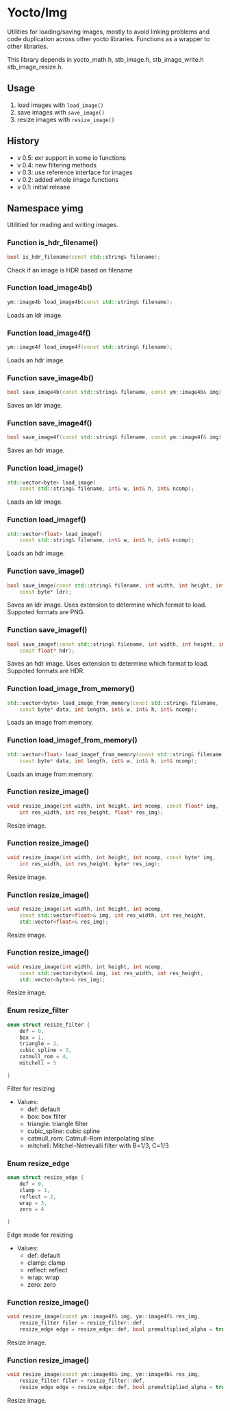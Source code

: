 # Yocto/Img

Utilities for loading/saving images, mostly to avoid linking
problems and code duplication across other yocto libraries. Functions as
a wrapper to other libraries.

This library depends in yocto_math.h, stb_image.h, stb_image_write.h
stb_image_resize.h.


## Usage

1. load images with `load_image()`
2. save images with `save_image()`
3. resize images with `resize_image()`


## History

- v 0.5: exr support in some io functions
- v 0.4: new filtering methods
- v 0.3: use reference interface for images
- v 0.2: added whole image functions
- v 0.1: initial release

## Namespace yimg

Utilitied for reading and writing images.

### Function is_hdr_filename()

~~~ .cpp
bool is_hdr_filename(const std::string& filename);
~~~

Check if an image is HDR based on filename

### Function load_image4b()

~~~ .cpp
ym::image4b load_image4b(const std::string& filename);
~~~

Loads an ldr image.

### Function load_image4f()

~~~ .cpp
ym::image4f load_image4f(const std::string& filename);
~~~

Loads an hdr image.

### Function save_image4b()

~~~ .cpp
bool save_image4b(const std::string& filename, const ym::image4b& img);
~~~

Saves an ldr image.

### Function save_image4f()

~~~ .cpp
bool save_image4f(const std::string& filename, const ym::image4f& img);
~~~

Saves an hdr image.

### Function load_image()

~~~ .cpp
std::vector<byte> load_image(
    const std::string& filename, int& w, int& h, int& ncomp);
~~~

Loads an ldr image.

### Function load_imagef()

~~~ .cpp
std::vector<float> load_imagef(
    const std::string& filename, int& w, int& h, int& ncomp);
~~~

Loads an hdr image.

### Function save_image()

~~~ .cpp
bool save_image(const std::string& filename, int width, int height, int ncomp,
    const byte* ldr);
~~~

Saves an ldr image. Uses extension to determine which format to load.
Suppoted formats are PNG.

### Function save_imagef()

~~~ .cpp
bool save_imagef(const std::string& filename, int width, int height, int ncomp,
    const float* hdr);
~~~

Saves an hdr image. Uses extension to determine which format to load.
Suppoted formats are HDR.

### Function load_image_from_memory()

~~~ .cpp
std::vector<byte> load_image_from_memory(const std::string& filename,
    const byte* data, int length, int& w, int& h, int& ncomp);
~~~

Loads an image from memory.

### Function load_imagef_from_memory()

~~~ .cpp
std::vector<float> load_imagef_from_memory(const std::string& filename,
    const byte* data, int length, int& w, int& h, int& ncomp);
~~~

Loads an image from memory.

### Function resize_image()

~~~ .cpp
void resize_image(int width, int height, int ncomp, const float* img,
    int res_width, int res_height, float* res_img);
~~~

Resize image.

### Function resize_image()

~~~ .cpp
void resize_image(int width, int height, int ncomp, const byte* img,
    int res_width, int res_height, byte* res_img);
~~~

Resize image.

### Function resize_image()

~~~ .cpp
void resize_image(int width, int height, int ncomp,
    const std::vector<float>& img, int res_width, int res_height,
    std::vector<float>& res_img);
~~~

Resize image.

### Function resize_image()

~~~ .cpp
void resize_image(int width, int height, int ncomp,
    const std::vector<byte>& img, int res_width, int res_height,
    std::vector<byte>& res_img);
~~~

Resize image.

### Enum resize_filter

~~~ .cpp
enum struct resize_filter {
    def = 0,
    box = 1,
    triangle = 2,
    cubic_spline = 3,
    catmull_rom = 4,
    mitchell = 5

}
~~~

Filter for resizing

- Values:
    - def:      default
    - box:      box filter
    - triangle:      triangle filter
    - cubic_spline:      cubic spline
    - catmull_rom:      Catmull-Rom interpolating sline
    - mitchell:      Mitchel-Netrevalli filter with B=1/3, C=1/3


### Enum resize_edge

~~~ .cpp
enum struct resize_edge {
    def = 0,
    clamp = 1,
    reflect = 2,
    wrap = 3,
    zero = 4

}
~~~

Edge mode for resizing

- Values:
    - def:      default
    - clamp:      clamp
    - reflect:      reflect
    - wrap:      wrap
    - zero:      zero


### Function resize_image()

~~~ .cpp
void resize_image(const ym::image4f& img, ym::image4f& res_img,
    resize_filter filer = resize_filter::def,
    resize_edge edge = resize_edge::def, bool premultiplied_alpha = true);
~~~

Resize image.

### Function resize_image()

~~~ .cpp
void resize_image(const ym::image4b& img, ym::image4b& res_img,
    resize_filter filer = resize_filter::def,
    resize_edge edge = resize_edge::def, bool premultiplied_alpha = true);
~~~

Resize image.


